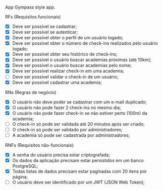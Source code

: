 App
Gympass style app.

RFs (Requisitos funcionais)
 - [x] Deve ser possível se cadastrar;
 - [x] Deve ser possível se autenticar;
 - [x] Deve ser possível obter o perfil de um usuário logado;
 - [x] Deve ser possível obter o número de check-ins realizados pelo usuário logado;
 - [x] Deve ser possível obter seu histórico de check-ins;
 - [x] Deve ser possível o usuário buscar academias próximas (até 10km);
 - [x] Deve ser possível o usuário buscar academias pelo nome;
 - [x] Deve ser possível realizar check-in em uma academia;
 - [ ] Deve ser possível validar o check-in de um usuário;
 - [x] Deve ser possível cadastrar uma academia;

RNs (Regras de negócio)
 - [x] O usuário não deve poder se cadastrar com um e-mail duplicado;
 - [x] O usuário não pode fazer 2 check-ins no mesmo dia;
 - [x] O usuário não pode fazer check-in se não estiver perto (100m) da academia;
 - [ ] O check-in só pode ser validada até 20 minutos após ser criado;
 - [ ] O check-in só pode ser validado por administradores;
 - [ ] A academia só pode ser cadastrada por administradores;

RNFs (Requisitos não-funcionais)
 - [x] A senha do usuário precisa estar criptografada;
 - [x] Os dados da aplicação precisam estar persistidos em um banco PostgreSQL;
 - [x] Todas listas de dados precisam estar paginadas com 20 itens por página;
 - [ ] O usuário deve ser identificado por um JWT (JSON Web Token);
